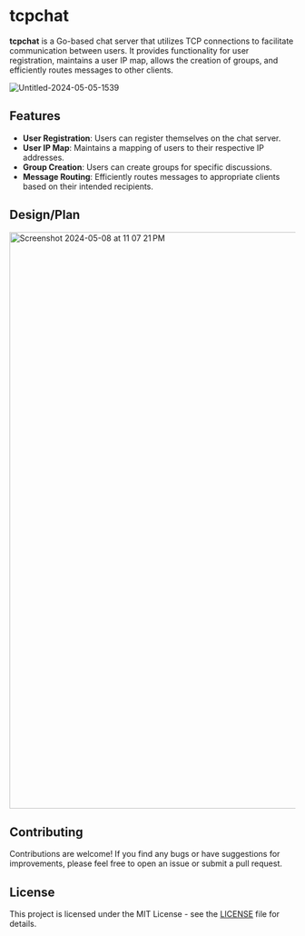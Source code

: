 
# tcpchat


**tcpchat** is a Go-based chat server that utilizes TCP connections to facilitate communication between users. It provides functionality for user registration, maintains a user IP map, allows the creation of groups, and efficiently routes messages to other clients.

![Untitled-2024-05-05-1539](https://github.com/ashupednekar/tcpchat/assets/25405037/c32ea4ba-028a-4a82-9395-64d31031843a)


## Features

- **User Registration**: Users can register themselves on the chat server.
- **User IP Map**: Maintains a mapping of users to their respective IP addresses.
- **Group Creation**: Users can create groups for specific discussions.
- **Message Routing**: Efficiently routes messages to appropriate clients based on their intended recipients.

## Design/Plan
<img width="1015" alt="Screenshot 2024-05-08 at 11 07 21 PM" src="https://github.com/ashupednekar/tcpchat/assets/25405037/86c40386-efb5-4d58-afb5-1368478a0b19">


## Contributing

Contributions are welcome! If you find any bugs or have suggestions for improvements, please feel free to open an issue or submit a pull request.

## License

This project is licensed under the MIT License - see the [LICENSE](LICENSE) file for details.
